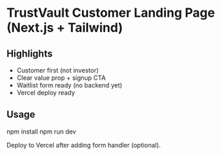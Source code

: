
# TrustVault Customer Landing Page (Next.js + Tailwind)

## Highlights
- Customer first (not investor)
- Clear value prop + signup CTA
- Waitlist form ready (no backend yet)
- Vercel deploy ready

## Usage
npm install
npm run dev

Deploy to Vercel after adding form handler (optional).
